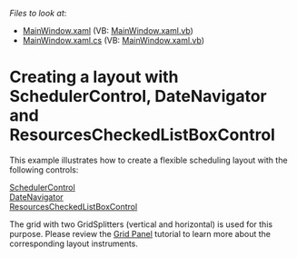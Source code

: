 <!-- default file list -->
*Files to look at*:

* [MainWindow.xaml](./CS/MainWindow.xaml) (VB: [MainWindow.xaml.vb](./VB/MainWindow.xaml.vb))
* [MainWindow.xaml.cs](./CS/MainWindow.xaml.cs) (VB: [MainWindow.xaml.vb](./VB/MainWindow.xaml.vb))
<!-- default file list end -->
# Creating a layout with SchedulerControl, DateNavigator and ResourcesCheckedListBoxControl


<p>This example illustrates how to create a  flexible scheduling layout with the following controls:</p><p><a href="http://documentation.devexpress.com/#WPF/clsDevExpressXpfSchedulerSchedulerControltopic"><u>SchedulerControl</u></a><br />
<a href="http://documentation.devexpress.com/#WPF/CustomDocument9897"><u>DateNavigator</u></a><br />
<a href="http://documentation.devexpress.com/#WPF/clsDevExpressXpfSchedulerUIResourcesCheckedListBoxControltopic"><u>ResourcesCheckedListBoxControl</u></a></p><p>The grid with two GridSplitters (vertical and horizontal) is used for this purpose. Please review the <a href="http://www.wpftutorial.net/GridLayout.html"><u>Grid Panel</u></a> tutorial to learn more about the corresponding layout instruments.</p>

<br/>


